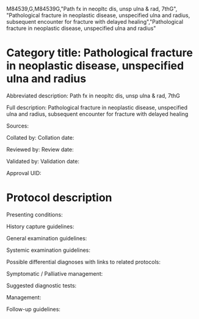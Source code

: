 M84539,G,M84539G,"Path fx in neopltc dis, unsp ulna & rad, 7thG", "Pathological fracture in neoplastic disease, unspecified ulna and radius, subsequent encounter for fracture with delayed healing","Pathological fracture in neoplastic disease, unspecified ulna and radius"
# Category title: Pathological fracture in neoplastic disease, unspecified ulna and radius

Abbreviated description: Path fx in neopltc dis, unsp ulna & rad, 7thG

Full description: Pathological fracture in neoplastic disease, unspecified ulna and radius, subsequent encounter for fracture with delayed healing

Sources:

Collated by:
Collation date:

Reviewed by:
Review date:

Validated by:
Validation date:

Approval UID:

# Protocol description

Presenting conditions:

History capture guidelines:

General examination guidelines:

Systemic examination guidelines:

Possible differential diagnoses with links to related protocols:

Symptomatic / Palliative management:

Suggested diagnostic tests:

Management:

Follow-up guidelines:
